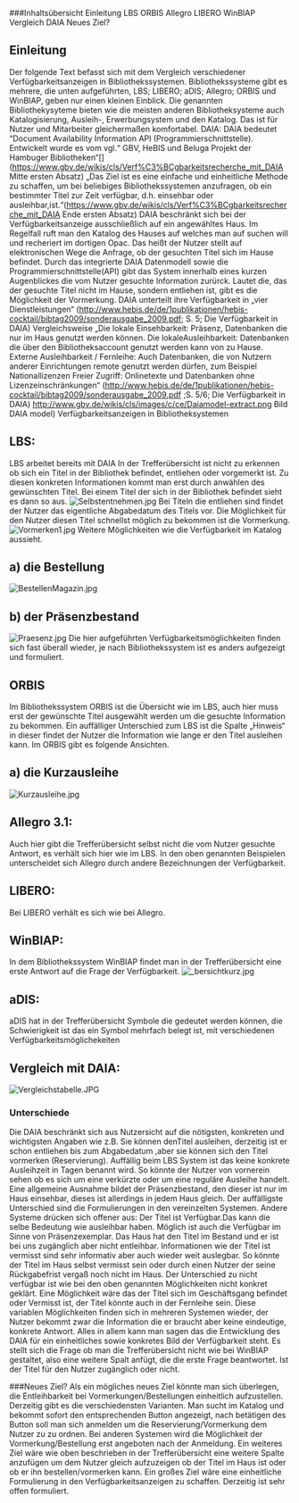 ###Inhaltsübersicht
Einleitung
LBS
ORBIS
Allegro 
LIBERO
WinBIAP
Vergleich DAIA 
Neues Ziel?



## Einleitung
Der folgende Text befasst sich mit dem Vergleich verschiedener Verfügbarkeitsanzeigen in Bibliothekssystemen.
Bibliothekssysteme gibt es mehrere, die unten aufgeführten, LBS; LIBERO; aDIS; Allegro; ORBIS und WinBIAP, geben nur einen kleinen Einblick. Die genannten Bibliothekysyteme bieten wie die meisten anderen Bibliotheksysteme auch Katalogisierung, Ausleih-, Erwerbungsystem und den Katalog. Das ist für Nutzer und Mitarbeiter gleichermaßen komfortabel. 
DAIA:
DAIA bedeutet “Document Availability Information API (Programmierschnittstelle). Entwickelt wurde es vom vgl.“ GBV, HeBIS und Beluga Projekt der Hambuger Bibliotheken“[](https://www.gbv.de/wikis/cls/Verf%C3%BCgbarkeitsrecherche_mit_DAIA Mitte ersten Absatz)
„Das Ziel ist es eine einfache und einheitliche Methode zu schaffen, um bei beliebiges Bibliothekssystemen anzufragen, ob ein bestimmter Titel zur Zeit verfügbar, d.h. einsehbar oder ausleihbar,ist.“(https://www.gbv.de/wikis/cls/Verf%C3%BCgbarkeitsrecherche_mit_DAIA Ende ersten Absatz)
DAIA beschränkt sich bei der Verfügbarkeitsanzeige ausschließlich auf ein angewähltes Haus. Im Regelfall ruft man den Katalog des Hauses auf welches man auf suchen will und recheriert im dortigen Opac. Das heißt der Nutzer stellt auf elektronischen Wege die Anfrage, ob der gesuchten Titel sich im Hause befindet. Durch das integrierte DAIA Datenmodell sowie die Programmierschnittstelle(API) gibt das System innerhalb eines kurzen Augenblickes die vom Nutzer gesuchte Information zurürck. Lautet die, das der gesuchte Titel nicht im Hause, sondern entliehen ist, gibt es die Möglichkeit der Vormerkung. 
DAIA unterteilt ihre Verfügbarkeit in „vier Dienstleistungen“ (http://www.hebis.de/de/1publikationen/hebis-cocktail/bibtag2009/sonderausgabe_2009.pdf; S. 5; Die Verfügbarkeit in DAIA)
Vergleichsweise „Die lokale Einsehbarkeit: Präsenz, Datenbanken die nur im Haus genutzt werden können. 
Die lokaleAusleihbarkeit: Datenbanken die über den Bibliotheksaccount genutzt werden kann von zu Hause.
Externe Ausleihbarkeit / Fernleihe: Auch Datenbanken, die von Nutzern anderer Einrichtungen remote genutzt werden dürfen, zum Beispiel Nationallizenzen 
Freier Zugriff: Onlinetexte und Datenbanken ohne Lizenzeinschränkungen“
(http://www.hebis.de/de/1publikationen/hebis-cocktail/bibtag2009/sonderausgabe_2009.pdf ;S. 5/6; Die Verfügbarkeit in DAIA)
  http://www.gbv.de/wikis/cls/images/c/ce/Daiamodel-extract.png Bild DAIA model)
Verfügbarkeitsanzeigen in Bibliotheksystemen
## LBS: 
LBS arbeitet bereits mit DAIA 
In der Trefferübersicht ist nicht zu erkennen ob sich ein Titel in der Bibliothek befindet, entliehen oder vorgemerkt ist. Zu diesen konkreten Informationen kommt man erst durch anwählen des gewünschten Titel.
Bei einem Titel der sich in der Bibliothek befindet sieht es dann so aus.
![Selbstentnehmen.jpg](images/Selbstentnehmen.jpg)
Bei Titeln die entliehen sind findet der Nutzer das eigentliche Abgabedatum des Titels vor. Die Möglichkeit für den Nutzer diesen Titel schnellst möglich zu bekommen ist die Vormerkung. 
![Vormerken1.jpg](images/Vormerken1.jpg)
Weitere Möglichkeiten wie die Verfügbarkeit im Katalog aussieht.
## a) die Bestellung
![BestellenMagazin.jpg](images/BestellenMagazin.jpg)
## b) der Präsenzbestand
![Praesenz.jpg](images/Praesenz.jpg)
Die hier aufgeführten Verfügbarkeitsmöglichkeiten finden sich fast überall wieder, je nach Bibliothekssystem ist es anders aufgezeigt und formuliert.  
## ORBIS
Im Bibliothekssystem ORBIS ist die Übersicht wie im LBS, auch hier muss erst der gewünschte Titel ausgewählt werden um die gesuchte Information zu bekommen.
Ein auffälliger Unterschied zum LBS ist die Spalte „Hinweis“ in dieser findet der Nutzer die Information wie lange er den Titel ausleihen kann. Im ORBIS gibt es folgende Ansichten.
## a) die Kurzausleihe 
![Kurzausleihe.jpg](images/Kurzausleihe.jpg)
## Allegro 3.1:
Auch hier gibt die Trefferübersicht selbst nicht die vom Nutzer gesuchte Antwort, es verhält sich hier wie im LBS. In den oben genannten Beispielen unterscheidet sich Allegro durch andere Bezeichnungen der Verfügbarkeit.
## LIBERO: 
Bei LIBERO verhält es sich wie bei Allegro.
## WinBIAP:
In dem Bibliothekssystem WinBIAP findet man in der Trefferübersicht eine erste Antwort auf die Frage der Verfügbarkeit.
![_bersichtkurz.jpg](images/_bersichtkurz.jpg)
## aDIS: 
aDIS hat in der Trefferübersicht Symbole die gedeutet werden können, die Schwierigkeit ist das ein Symbol mehrfach belegt ist, mit verschiedenen Verfügbarkeitsmöglichekeiten
## Vergleich mit DAIA:
![Vergleichstabelle.JPG](images/Vergleichstabelle.JPG)
### Unterschiede
Die DAIA beschränkt sich aus Nutzersicht auf die nötigsten, konkreten und wichtigsten Angaben wie z.B. Sie können denTitel ausleihen, derzeitig ist er schon entliehen bis zum Abgabedatum ,aber sie können sich den Titel vormerken (Reservierung).
Auffällig beim LBS System ist das keine konkrete Ausleihzeit in Tagen benannt wird. So könnte der Nutzer von vornerein sehen ob es sich um eine verkürzte oder um eine reguläre Ausleihe handelt. Eine allgemeine Ausnahme bildet der Präsenzbestand, den dieser ist nur im Haus einsehbar, dieses ist allerdings in jedem Haus gleich. 
Der auffälligste Unterschied sind die Formulierungen in den vereinzelten Systemen.
Andere Systeme drücken sich offener aus: Der Titel ist Verfügbar.Das kann die selbe Bedeutung wie ausleihbar haben. Möglich ist auch die Verfügbar im Sinne von Präsenzexemplar. Das Haus hat den Titel im Bestand und er ist bei uns zugänglich aber nicht entleihbar. Informationen wie der Titel ist vermisst sind sehr informativ aber auch wieder weit auslegbar. So könnte der Titel im Haus selbst vermisst sein oder durch einen Nutzer der seine Rückgabefrist vergaß noch nicht im Haus. 
Der Unterschied zu nicht verfügbar ist wie bei den oben genannten Möglichkeiten nicht konkret geklärt. Eine Möglichkeit wäre das der Titel sich im Geschäftsgang befindet oder Vermisst ist, der Titel könnte auch in der Fernleihe sein. Diese variablen Möglichkeiten finden sich in mehreren Systemen wieder, der Nutzer bekommt zwar die Information die er braucht aber keine eindeutige, konkrete Antwort.
Alles in allem kann man sagen das die Entwicklung des DAIA für ein einheitliches sowie konkretes Bild der Verfügbarkeit steht. Es stellt sich die Frage ob man die Trefferübersicht nicht wie bei WinBIAP gestaltet, also eine weitere Spalt anfügt, die die erste Frage beantwortet. Ist der Titel für den Nutzer zugänglich oder nicht.

###Neues Ziel?
Als ein mögliches neues Ziel könnte man sich überlegen, die Entleihbarkeit bei Vormerkungen/Bestellungen einheitlich aufzustellen. Derzeitig gibt es die verschiedensten Varianten. Man sucht im Katalog und bekommt sofort den entsprechenden Button angezeigt, nach betätigen des Button soll man sich anmelden um die Reservierung/Vormerkung dem Nutzer zu zu ordnen.
Bei anderen Systemen wird die Möglichkeit der Vormerkung/Bestellung erst angeboten nach der Anmeldung.
Ein weiteres Ziel wäre wie oben beschrieben in der Trefferübersicht eine weitere Spalte anzufügen um dem Nutzer gleich aufzuzeigen ob der Titel im Haus ist oder ob er ihn bestellen/vormerken kann.
Ein großes Ziel wäre eine einheitliche Formulierung in den Verfügbarkeitsanzeigen zu schaffen. Derzeitig ist sehr offen formuliert.
